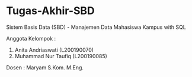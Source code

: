 # Tugas-Akhir-SBD
Sistem Basis Data (SBD) - Manajemen Data Mahasiswa Kampus with SQL

Anggota Kelompok :
1. Anita Andriaswati (L200190070)
2. Muhammad Nur Taufiq (L200190085)

Dosen : Maryam S.Kom. M.Eng.
